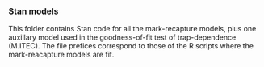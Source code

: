 ### Stan models

This folder contains Stan code for all the mark-recapture models, plus one auxillary model used in the goodness-of-fit test of trap-dependence (M.ITEC). The file prefices correspond to those of the R scripts where the mark-reacapture models are fit. 
